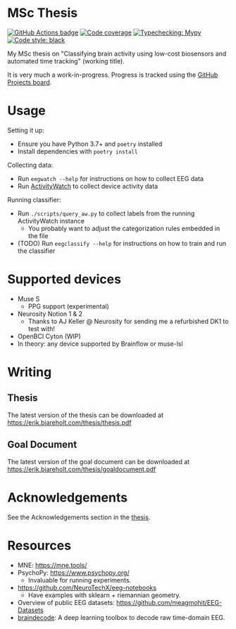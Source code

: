 MSc Thesis
==========

[![GitHub Actions badge](https://github.com/ErikBjare/thesis/workflows/Test/badge.svg)](https://github.com/ErikBjare/thesis/actions)
[![Code coverage](https://codecov.io/gh/ErikBjare/thesis/branch/master/graph/badge.svg)](https://codecov.io/gh/ErikBjare/thesis)
[![Typechecking: Mypy](http://www.mypy-lang.org/static/mypy_badge.svg)](http://mypy-lang.org/)
[![Code style: black](https://img.shields.io/badge/code%20style-black-000000.svg)](https://github.com/psf/black)

My MSc thesis on "Classifying brain activity using low-cost biosensors and automated time tracking" (working title).

It is very much a work-in-progress. Progress is tracked using the [GitHub Projects board](https://github.com/ErikBjare/thesis/projects/1).

# Usage

Setting it up:

 - Ensure you have Python 3.7+ and `poetry` installed
 - Install dependencies with `poetry install`

Collecting data:

 - Run `eegwatch --help` for instructions on how to collect EEG data
 - Run [ActivityWatch](https://activitywatch.net) to collect device activity data

Running classifier:

 - Run `./scripts/query_aw.py` to collect labels from the running ActivityWatch instance
   - You probably want to adjust the categorization rules embedded in the file
 - (TODO) Run `eegclassify --help` for instructions on how to train and run the classifier

# Supported devices

 - Muse S 
   - PPG support (experimental)
 - Neurosity Notion 1 & 2
   - Thanks to AJ Keller @ Neurosity for sending me a refurbished DK1 to test with!
 - OpenBCI Cyton (WIP)
 - In theory: any device supported by Brainflow or muse-lsl

# Writing

## Thesis

The latest version of the thesis can be downloaded at https://erik.bjareholt.com/thesis/thesis.pdf

## Goal Document

The latest version of the goal document can be downloaded at https://erik.bjareholt.com/thesis/goaldocument.pdf

# Acknowledgements

See the Acknowledgements section in the [thesis][thesis].

[thesis]: https://erik.bjareholt.com/thesis/thesis.pdf

# Resources

 - MNE: https://mne.tools/
 - PsychoPy: https://www.psychopy.org/
   - Invaluable for running experiments.
 - https://github.com/NeuroTechX/eeg-notebooks
   - Have examples with sklearn + riemannian geometry.
 - Overview of public EEG datasets: https://github.com/meagmohit/EEG-Datasets
 - [braindecode](https://github.com/braindecode/braindecode): A deep learning toolbox to decode raw time-domain EEG. 
